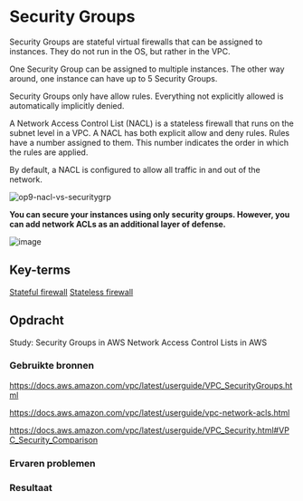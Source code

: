 # Security Groups
Security Groups are stateful virtual firewalls that can be assigned to instances. They do not run in the OS, but rather in the VPC.

One Security Group can be assigned to multiple instances. The other way around, one instance can have up to 5 Security Groups.

Security Groups only have allow rules. Everything not explicitly allowed is automatically implicitly denied.

A Network Access Control List (NACL) is a stateless firewall that runs on the subnet level in a VPC.
A NACL has both explicit allow and deny rules. Rules have a number assigned to them. This number indicates the order in which the rules are applied.

By default, a NACL is configured to allow all traffic in and out of the network.

![op9-nacl-vs-securitygrp](https://user-images.githubusercontent.com/4924632/146643719-f7d7df83-ce49-4024-b58e-15be544b7cbf.png)

**You can secure your instances using only security groups. However, you can add network ACLs as an additional layer of defense.**

![image](https://user-images.githubusercontent.com/4924632/146643740-67301daa-4d3f-464d-a784-43d785db5120.png)


## Key-terms
[Stateful firewall](https://github.com/techgrounds/cloud-6-repo-NederLANA/blob/ca953f22fa1d698e7f06f07784370e6c010e2190/beschrijvingen/aws-cloud-glossary.md)
[Stateless firewall](https://github.com/techgrounds/cloud-6-repo-NederLANA/blob/ca953f22fa1d698e7f06f07784370e6c010e2190/beschrijvingen/aws-cloud-glossary.md)

## Opdracht

Study:
Security Groups in AWS
Network Access Control Lists in AWS

### Gebruikte bronnen
https://docs.aws.amazon.com/vpc/latest/userguide/VPC_SecurityGroups.html

https://docs.aws.amazon.com/vpc/latest/userguide/vpc-network-acls.html

https://docs.aws.amazon.com/vpc/latest/userguide/VPC_Security.html#VPC_Security_Comparison


### Ervaren problemen


### Resultaat

